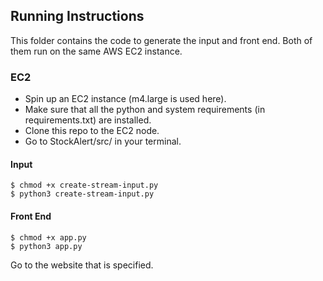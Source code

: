## Running Instructions
This folder contains the code to generate the input and front end. Both of them run on the same AWS EC2 instance.

### EC2
* Spin up an EC2 instance (m4.large is used here). 
* Make sure that all the python and system requirements (in requirements.txt) are installed.
* Clone this repo to the EC2 node. 
* Go to StockAlert/src/ in your terminal.

#### Input

    $ chmod +x create-stream-input.py
    $ python3 create-stream-input.py

#### Front End
    $ chmod +x app.py
    $ python3 app.py
Go to the website that is specified. 

